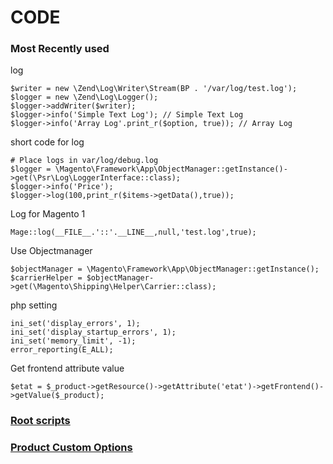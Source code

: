 # CODE

### Most Recently used

log

```
$writer = new \Zend\Log\Writer\Stream(BP . '/var/log/test.log');
$logger = new \Zend\Log\Logger();
$logger->addWriter($writer);
$logger->info('Simple Text Log'); // Simple Text Log
$logger->info('Array Log'.print_r($option, true)); // Array Log
```

short code for log

```
# Place logs in var/log/debug.log 
$logger = \Magento\Framework\App\ObjectManager::getInstance()->get(\Psr\Log\LoggerInterface::class);
$logger->info('Price');
$logger->log(100,print_r($items->getData(),true));
```

Log for Magento 1

```
Mage::log(__FILE__.'::'.__LINE__,null,'test.log',true);

```

Use Objectmanager

```
$objectManager = \Magento\Framework\App\ObjectManager::getInstance();
$carrierHelper = $objectManager->get(\Magento\Shipping\Helper\Carrier::class);
```

php setting

```
ini_set('display_errors', 1);
ini_set('display_startup_errors', 1);
ini_set('memory_limit', -1);
error_reporting(E_ALL);
```

Get frontend attribute value

 ` $etat = $_product->getResource()->getAttribute('etat')->getFrontend()->getValue($_product); `

### [Root scripts](https://bhaveshpp.github.io/code/m2/root-scripts/)

### [Product Custom Options](https://bhaveshpp.github.io/code/m2/product-custom-option/)
